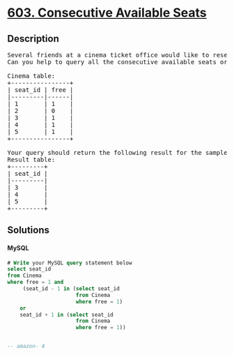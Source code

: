 # [603. Consecutive Available Seats](https://leetcode.com/problems/consecutive-available-seats/description)

## Description

<!-- description:start -->

<pre>
Several friends at a cinema ticket office would like to reserve consecutive available seats.
Can you help to query all the consecutive available seats order by the seat_id using the following cinema table?
 
Cinema table:
+----------------+
| seat_id | free |
|---------|------|
| 1       | 1    |
| 2       | 0    |
| 3       | 1    |
| 4       | 1    |
| 5       | 1    |
+----------------+

Your query should return the following result for the sample case above.
Result table:
+---------+
| seat_id |
|---------|
| 3       |
| 4       |
| 5       |
+---------+
</pre>

<!-- description:end -->

## Solutions

<!-- solution:start -->

<!-- tabs:start -->

#### MySQL

```sql
# Write your MySQL query statement below
select seat_id
from Cinema
where free = 1 and
     (seat_id - 1 in (select seat_id
                      from Cinema
                      where free = 1)
    or
    seat_id + 1 in (select seat_id
                      from Cinema
                      where free = 1))


-- amazon- 4
```

<!-- tabs:end -->

<!-- solution:end -->


